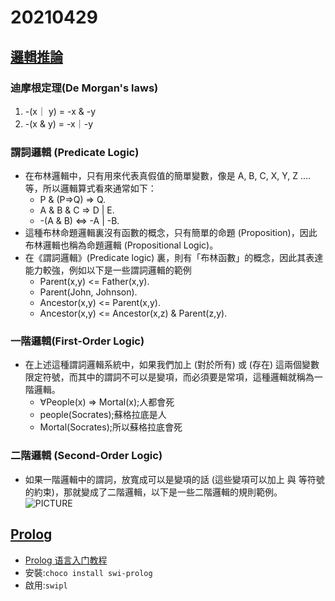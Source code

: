 # 20210429
## [邏輯推論](https://programmermedia.org/root/%E9%99%B3%E9%8D%BE%E8%AA%A0/%E8%AA%B2%E7%A8%8B/%E4%BA%BA%E5%B7%A5%E6%99%BA%E6%85%A7/04-logic/?fbclid=IwAR3CEm37-v8Z7vfkbw8z0MeN1N5CqsMaiG7KniA62UHJt_sXBxvNVZr5Mu0)
### 迪摩根定理(De Morgan's laws)
1. -(x｜ y) = -x & -y
2. -(x & y) = -x｜-y
### 謂詞邏輯 (Predicate Logic)
* 在布林邏輯中，只有用來代表真假值的簡單變數，像是 A, B, C, X, Y, Z .... 等，所以邏輯算式看來通常如下：
    * P & (P=>Q) => Q.
    * A & B & C => D | E.
    * -(A & B) <=> -A | -B.
* 這種布林命題邏輯裏沒有函數的概念，只有簡單的命題 (Proposition)，因此布林邏輯也稱為命題邏輯 (Propositional Logic)。
* 在《謂詞邏輯》(Predicate logic) 裏，則有「布林函數」的概念，因此其表達能力較強，例如以下是一些謂詞邏輯的範例
    * Parent(x,y) <= Father(x,y).
    * Parent(John, Johnson).
    * Ancestor(x,y) <= Parent(x,y).
    * Ancestor(x,y) <= Ancestor(x,z) & Parent(z,y).

### 一階邏輯(First-Order Logic)
* 在上述這種謂詞邏輯系統中，如果我們加上  (對於所有) 或  (存在) 這兩個變數限定符號，而其中的謂詞不可以是變項，而必須要是常項，這種邏輯就稱為一階邏輯。
    * ∀People(x) => Mortal(x);人都會死
    * people(Socrates);蘇格拉底是人
    * Mortal(Socrates);所以蘇格拉底會死
### 二階邏輯 (Second-Order Logic)
* 如果一階邏輯中的謂詞，放寬成可以是變項的話 (這些變項可以加上  與  等符號的約束)，那就變成了二階邏輯，以下是一些二階邏輯的規則範例。
![PICTURE](https://github.com/victor0520/ai109b/tree/main/note/bitmap/Second-Order-Logic.png)
## [Prolog](https://zh.wikipedia.org/wiki/Prolog?fbclid=IwAR2VhEyBQm6bfisRdsEo8tBe2eY1G2Qx5Awo8UjYIVJLgDGVYY6qjtQGpvw)
* [Prolog 语言入门教程](https://www.ruanyifeng.com/blog/2019/01/prolog.html?fbclid=IwAR2s5aozTzXKyCV-xkYf3NIyR-CVapxXM-QuczfbiuHofIEfYUXG6YY9ZsU)
* 安裝:`choco install swi-prolog`
* 啟用:`swipl`